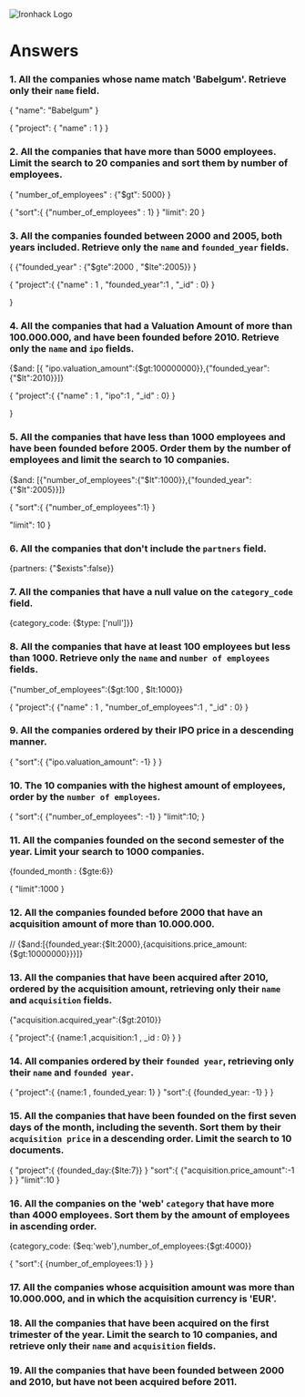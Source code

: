 ![Ironhack Logo](https://user-images.githubusercontent.com/23629340/40541063-a07a0a8a-601a-11e8-91b5-2f13e4e6b441.png)

# Answers

### 1. All the companies whose name match 'Babelgum'. Retrieve only their `name` field.

<!-- Your Code Goes Here -->

{
"name": "Babelgum"
}

{
"project": {
"name" : 1
}
}

### 2. All the companies that have more than 5000 employees. Limit the search to 20 companies and sort them by **number of employees**.

{
"number_of_employees" : {"\$gt": 5000}
}

{
"sort":{
{"number_of_employees" : 1}
}
"limit": 20
}

### 3. All the companies founded between 2000 and 2005, both years included. Retrieve only the `name` and `founded_year` fields.

{
{"founded_year" : {"$gte":2000 , "$lte":2005}}
}

{
"project":{
{"name" : 1 , "founded_year":1 , "\_id" : 0}
}

}

### 4. All the companies that had a Valuation Amount of more than 100.000.000, and have been founded before 2010. Retrieve only the `name` and `ipo` fields.

{$and: [{ "ipo.valuation_amount":{$gt:100000000}},{"founded_year":{"\$lt":2010}}]}

{
"project":{
{"name" : 1 , "ipo":1 , "\_id" : 0}
}

}

### 5. All the companies that have less than 1000 employees and have been founded before 2005. Order them by the number of employees and limit the search to 10 companies.

{$and: [{"number_of_employees":{"$lt":1000}},{"founded_year":{"\$lt":2005}}]}

{
"sort":{
{"number_of_employees":1}
}

"limit": 10
}

### 6. All the companies that don't include the `partners` field.

{partners: {"\$exists":false}}

### 7. All the companies that have a null value on the `category_code` field.

{category_code: {\$type: ['null']}}

### 8. All the companies that have at least 100 employees but less than 1000. Retrieve only the `name` and `number of employees` fields.

{"number_of_employees":{$gt:100 , $lt:1000}}

{
"project":{
{"name" : 1 , "number_of_employees":1 , "\_id" : 0}
}

### 9. All the companies ordered by their IPO price in a descending manner.

{
"sort":{
{"ipo.valuation_amount": -1}
}
}

### 10. The 10 companies with the highest amount of employees, order by the `number of employees`.

{
"sort":{
{"number_of_employees": -1}
}
"limit":10;
}

### 11. All the companies founded on the second semester of the year. Limit your search to 1000 companies.

{founded_month : {\$gte:6}}

{
"limit":1000
}

### 12. All the companies founded before 2000 that have an acquisition amount of more than 10.000.000.

//
{$and:[{founded_year:{$lt:2000},{acquisitions.price_amount:{\$gt:10000000}}}]}

### 13. All the companies that have been acquired after 2010, ordered by the acquisition amount, retrieving only their `name` and `acquisition` fields.

{"acquisition.acquired_year":{\$gt:2010}}

{
"project":{
{name:1 ,acquisition:1 , \_id : 0}
}
}

### 14. All companies ordered by their `founded year`, retrieving only their `name` and `founded year`.

{
"project":{
{name:1 , founded_year: 1}
}
"sort":{
{founded_year: -1}
}
}

### 15. All the companies that have been founded on the first seven days of the month, including the seventh. Sort them by their `acquisition price` in a descending order. Limit the search to 10 documents.

{
"project":{
{founded_day:{\$lte:7}}
}
"sort":{
{"acquisition.price_amount":-1 }
}
"limit":10
}

### 16. All the companies on the 'web' `category` that have more than 4000 employees. Sort them by the amount of employees in ascending order.

{category_code: {$eq:'web'},number_of_employees:{$gt:4000}}

{
"sort":{
{number_of_employees:1}
}
}

### 17. All the companies whose acquisition amount was more than 10.000.000, and in which the acquisition currency is 'EUR'.

<!-- Your Code Goes Here -->

### 18. All the companies that have been acquired on the first trimester of the year. Limit the search to 10 companies, and retrieve only their `name` and `acquisition` fields.

<!-- Your Code Goes Here -->

### 19. All the companies that have been founded between 2000 and 2010, but have not been acquired before 2011.

<!-- Your Code Goes Here -->
